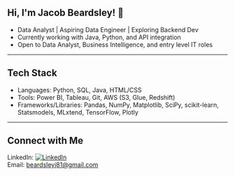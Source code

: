 ## Hi, I'm Jacob Beardsley! 👋

- Data Analyst | Aspiring Data Engineer | Exploring Backend Dev  
- Currently working with Java, Python, and API integration  
- Open to Data Analyst, Business Intelligence, and entry level IT roles

---

##  Tech Stack  
- Languages: Python, SQL, Java, HTML/CSS
- Tools: Power BI, Tableau, Git, AWS (S3, Glue, Redshift)
- Frameworks/Libraries: Pandas, NumPy, Matplotlib, SciPy, scikit-learn, Statsmodels, MLxtend, TensorFlow, Plotly

---

## Connect with Me  
LinkedIn: [![LinkedIn](https://img.shields.io/badge/LinkedIn-blue?logo=linkedin&logoColor=white)](https://www.linkedin.com/in/jacob-beardsley-50703a177/)  
Email: beardsleyj81@gmail.com



<!--
**Jbeardsley8/Jbeardsley8** is a ✨ _special_ ✨ repository because its `README.md` (this file) appears on your GitHub profile.

Here are some ideas to get you started:

- 🔭 I’m currently working on ...
- 🌱 I’m currently learning ...
- 👯 I’m looking to collaborate on ...
- 🤔 I’m looking for help with ...
- 💬 Ask me about ...
- 📫 How to reach me: ...
- 😄 Pronouns: ...
- ⚡ Fun fact: ...
-->
